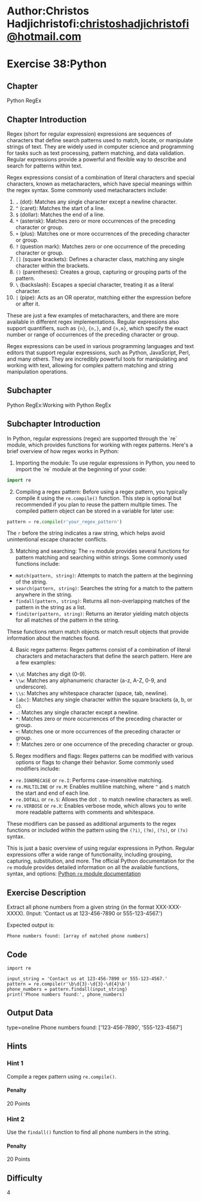 # Author:Christos Hadjichristofi:christoshadjichristofi@hotmail.com

# Exercise 38:Python

## Chapter
Python RegEx

## Chapter Introduction
Regex (short for regular expression) expressions are sequences of characters that define search patterns used to match, locate, or manipulate strings of text. They are widely used in computer science and programming for tasks such as text processing, pattern matching, and data validation. Regular expressions provide a powerful and flexible way to describe and search for patterns within text.

Regex expressions consist of a combination of literal characters and special characters, known as metacharacters, which have special meanings within the regex syntax. Some commonly used metacharacters include:

1. **`.`** (dot): Matches any single character except a newline character.
2. `^` (caret): Matches the start of a line.
3. `$` (dollar): Matches the end of a line.
4. `*` (asterisk): Matches zero or more occurrences of the preceding character or group.
5. `+` (plus): Matches one or more occurrences of the preceding character or group.
6. `?` (question mark): Matches zero or one occurrence of the preceding character or group.
7. `[]` (square brackets): Defines a character class, matching any single character within the brackets.
8. `()` (parentheses): Creates a group, capturing or grouping parts of the pattern.
9. `\` (backslash): Escapes a special character, treating it as a literal character.
10. `|` (pipe): Acts as an OR operator, matching either the expression before or after it.

These are just a few examples of metacharacters, and there are more available in different regex implementations. Regular expressions also support quantifiers, such as `{n}`, `{n,}`, and `{n,m}`, which specify the exact number or range of occurrences of the preceding character or group.

Regex expressions can be used in various programming languages and text editors that support regular expressions, such as Python, JavaScript, Perl, and many others. They are incredibly powerful tools for manipulating and working with text, allowing for complex pattern matching and string manipulation operations.


## Subchapter
Python RegEx:Working with Python RegEx

## Subchapter Introduction
In Python, regular expressions (regex) are supported through the \`re\` module, which provides functions for working with regex patterns. Here's a brief overview of how regex works in Python:

1. Importing the module:
To use regular expressions in Python, you need to import the \`re\` module at the beginning of your code:

```python
import re
```

2. Compiling a regex pattern:
Before using a regex pattern, you typically compile it using the `re.compile()` function. This step is optional but recommended if you plan to reuse the pattern multiple times. The compiled pattern object can be stored in a variable for later use:

```python
pattern = re.compile(r'your_regex_pattern')
```

The `r` before the string indicates a raw string, which helps avoid unintentional escape character conflicts.

3. Matching and searching:
The `re` module provides several functions for pattern matching and searching within strings. Some commonly used functions include:

- `match(pattern, string)`: Attempts to match the pattern at the beginning of the string.
- `search(pattern, string)`: Searches the string for a match to the pattern anywhere in the string.
- `findall(pattern, string)`: Returns all non-overlapping matches of the pattern in the string as a list.
- `finditer(pattern, string)`: Returns an iterator yielding match objects for all matches of the pattern in the string.

These functions return match objects or match result objects that provide information about the matches found.

4. Basic regex patterns:
Regex patterns consist of a combination of literal characters and metacharacters that define the search pattern. Here are a few examples:

- `\\d`: Matches any digit (0-9).
- `\\w`: Matches any alphanumeric character (a-z, A-Z, 0-9, and underscore).
- `\\s`: Matches any whitespace character (space, tab, newline).
- `[abc]`: Matches any single character within the square brackets (a, b, or c).
- `.`: Matches any single character except a newline.
- `*`: Matches zero or more occurrences of the preceding character or group.
- `+`: Matches one or more occurrences of the preceding character or group.
- `?`: Matches zero or one occurrence of the preceding character or group.

5. Regex modifiers and flags:
Regex patterns can be modified with various options or flags to change their behavior. Some commonly used modifiers include:

- `re.IGNORECASE` or `re.I`: Performs case-insensitive matching.
- `re.MULTILINE` or `re.M`: Enables multiline matching, where `^` and `$` match the start and end of each line.
- `re.DOTALL` or `re.S`: Allows the dot `.` to match newline characters as well.
- `re.VERBOSE` or `re.X`: Enables verbose mode, which allows you to write more readable patterns with comments and whitespace.

These modifiers can be passed as additional arguments to the regex functions or included within the pattern using the `(?i)`, `(?m)`, `(?s)`, or `(?x)` syntax.

This is just a basic overview of using regular expressions in Python. Regular expressions offer a wide range of functionality, including grouping, capturing, substitution, and more. The official Python documentation for the `re` module provides detailed information on all the available functions, syntax, and options: [Python `re` module documentation](https://docs.python.org/3/library/re.html)

## Exercise Description
Extract all phone numbers from a given string (in the format XXX-XXX-XXXX). (Input: 'Contact us at 123-456-7890 or 555-123-4567.')

Expected output is:
```
Phone numbers found: [array of matched phone numbers]
```

## Code
```py3
import re

input_string = 'Contact us at 123-456-7890 or 555-123-4567.'
pattern = re.compile(r'\b\d{3}-\d{3}-\d{4}\b')
phone_numbers = pattern.findall(input_string)
print('Phone numbers found:', phone_numbers)
```

## Output Data
type=oneline
Phone numbers found: ['123-456-7890', '555-123-4567']

## Hints

### Hint 1
Compile a regex pattern using `re.compile()`.

#### Penalty
20 Points

### Hint 2
Use the `findall()` function to find all phone numbers in the string.

#### Penalty
20 Points

## Difficulty
4